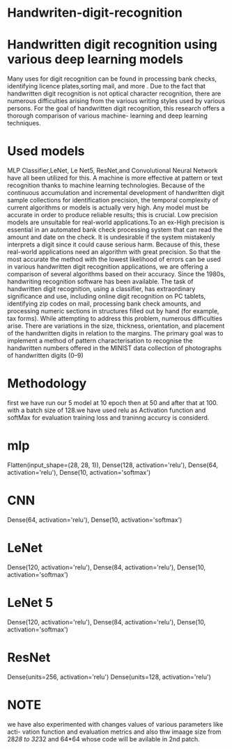 # Handwriten-digit-recognition
# Handwritten digit recognition using various deep learning models
Many uses for digit recognition can be found
in processing bank checks, identifying licence 
plates,sorting mail, and more . Due to the fact
that handwritten digit recognition is not optical
character recognition, there are numerous
difficulties arising from the various writing 
styles used by various persons. For the goal of
handwritten digit recognition, this research 
offers a thorough comparison of various machine-
learning and deep learning techniques.
# Used models
MLP Classifier,LeNet, Le Net5, ResNet,and Convolutional Neural
Network have all been utilized for this. A machine
is more effective at pattern or text recognition
thanks to machine learning technologies. Because
of the continuous accumulation and incremental
development of handwritten digit sample
collections for identification precision, the temporal
complexity of current algorithms or models is
actually very high.
Any model must be accurate in order to produce
reliable results; this is crucial. Low precision
models are unsuitable for real-world applications.To
an ex-High precision is essential in an automated
bank check processing system that can read the
amount and date on the check. It is undesirable if
the system mistakenly interprets a digit since it
could cause serious harm.
Because of this, these real-world applications need
an algorithm with great precision. So that the most
accurate
the method with the lowest likelihood of errors can
be used in various handwritten digit recognition
applications, we are offering a comparison of
several algorithms based on their accuracy.
Since the 1980s, handwriting recognition
software has been available. The task of
handwritten digit recognition, using a classifier, has
extraordinary significance and use, including online
digit recognition on PC tablets, identifying zip
codes on mail, processing bank check amounts, and
processing numeric sections in structures filled out
by hand (for example, tax forms). While attempting
to address this problem, numerous difficulties arise.
There are variations in the size, thickness,
orientation, and placement of the handwritten digits
in relation to the margins. The primary goal was to
implement a method of pattern characterisation to
recognise the handwritten numbers offered in the
MINIST data collection of photographs of
handwritten digits (0–9)
# Methodology 
first we have run our 5 model at 10
epoch then at 50 and after that at 100.
with a batch size of 128.we have used
relu as Activation function and softMax 
for evaluation training loss and
traninng accurcy is considerd. 
#  mlp 
 Flatten(input_shape=(28, 28, 1)),
    Dense(128, activation='relu'),
    Dense(64, activation='relu'),
    Dense(10, activation='softmax')
# CNN  
   Dense(64, activation='relu'),
    Dense(10, activation='softmax')
# LeNet 
 Dense(120, activation='relu'),
    Dense(84, activation='relu'),
    Dense(10, activation='softmax')
# LeNet 5 
Dense(120, activation='relu'),
    Dense(84, activation='relu'),
    Dense(10, activation='softmax')
# ResNet 
   Dense(units=256, activation='relu')
   Dense(units=128, activation='relu')
# NOTE
 we have also experimented with changes 
 values of various parameters like acti-
 vation function and evaluation metrics
 and also thw imaage size from 28*28
 to 32*32 and 64*64
 whose code will be avilable in 2nd patch.
